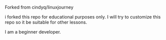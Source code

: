 Forked from cindyq/linuxjourney

i forked this repo for educational purposes only. I will try to customize this repo so it be suitable for other lessons.

I am a beginner developer.

